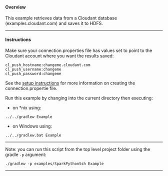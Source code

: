 #### Overview

This example retrieves data from a Cloudant database (examples.cloudant.com) and saves it to HDFS.


*********************************************************************
#### Instructions

Make sure your connection.properties file has values set to point to the Cloudant account where you want the results saved:

```
cl_push_hostname:changeme.cloudant.com
cl_push_username:changeme
cl_push_password:changeme
```

See the [setup instructions](https://github.com/snowch/biginsight-examples) for more information on creating the connection.propertie file.

Run this example by changing into the current directory then executing:

- on *nix using:

```
../../gradlew Example
```

- on Windows using:

```
../../gradlew.bat Example
```

*********************************************************************

Note: you can run this script from the top level project folder using the gradle `-p` argument:

```
./gradlew -p examples/SparkPythonSsh Example
```
*********************************************************************
